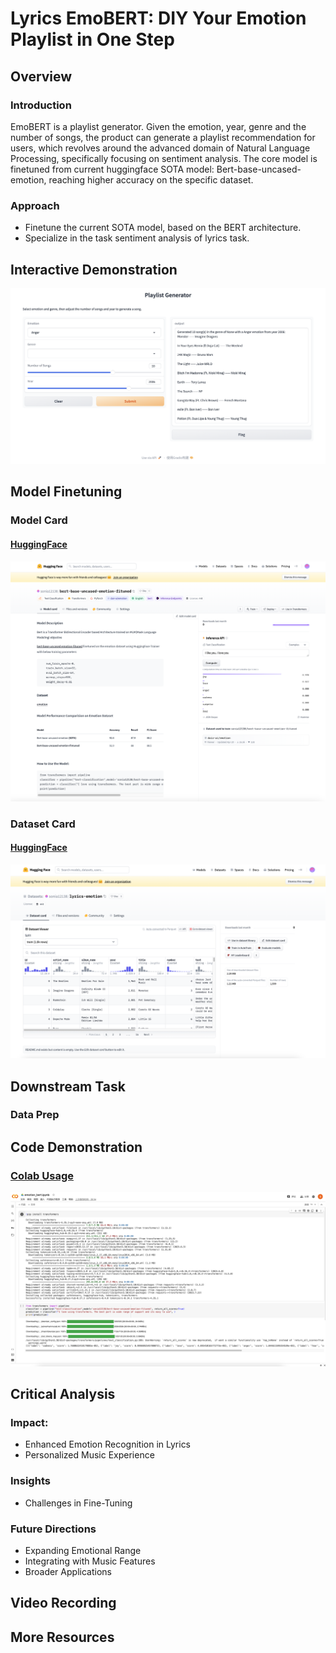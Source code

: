 # Lyrics EmoBERT: DIY Your Emotion Playlist in One Step

## Overview

### Introduction
EmoBERT is a playlist generator. Given the emotion, year, genre and the number of songs, the product can generate a playlist recommendation for users, which revolves around the advanced domain of Natural Language Processing, specifically focusing on sentiment analysis. The core model is finetuned from current huggingface SOTA model: Bert-base-uncased-emotion, reaching higher accuracy on the specific dataset.

### Approach
* Finetune the current SOTA model, based on the BERT architecture.
* Specialize in the task sentiment analysis of lyrics task.

## Interactive Demonstration
![image text](https://github.com/SoniaWang121/lyrics-emo-bert/blob/main/images/demostration.png)

## Model Finetuning
### Model Card
#### [HuggingFace](https://huggingface.co/sonia12138/bert-base-uncased-emotion-fituned/tree/main)
![image text](https://github.com/SoniaWang121/lyrics-emo-bert/blob/main/images/model_card.png)

### Dataset Card
#### [HuggingFace](https://huggingface.co/datasets/sonia12138/lyrics-emotion)
![image text](https://github.com/SoniaWang121/lyrics-emo-bert/blob/main/images/dataset.png)

## Downstream Task
### Data Prep

## Code Demonstration
### [Colab Usage](https://colab.research.google.com/drive/1y2i56MLstUYJ5W02pwD0UJlDHjQCuC3r?usp=sharing)
![image text](https://github.com/SoniaWang121/lyrics-emo-bert/blob/main/images/colab.png)

## Critical Analysis
### Impact:
* Enhanced Emotion Recognition in Lyrics
* Personalized Music Experience
  
### Insights
* Challenges in Fine-Tuning
### Future Directions
* Expanding Emotional Range
* Integrating with Music Features
* Broader Applications

## Video Recording

## More Resources

